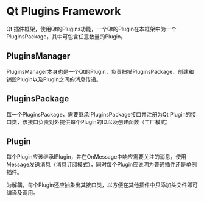 # Qt Plugins Framework

Qt 插件框架，使用Qt的Plugins功能，一个Qt的Plugin在本框架中为一个PluginsPackage，其中可包含任意数量的Plugin。

## PluginsManager

PluginsManager本身也是一个Qt的Plugin，负责扫描PluginsPackage、创建和销毁Plugin以及Plugin之间的消息传递。

## PluginsPackage

每一个PluginsPackage，需要继承IPluginsPackage接口并注册为Qt Plugin的接口类，该接口负责对外提供每个Plugin的ID以及创建函数（工厂模式）

## Plugin

每个Plugin应该继承IPlugin，并在OnMessage中响应需要关注的消息，使用Message发送消息（消息订阅模式），同时每个Plugin应说明为普通插件还是单例插件。

为解耦，每个Plugin还应抽象出其接口类，以方便在其他插件中只添加头文件即可编译及调用。
